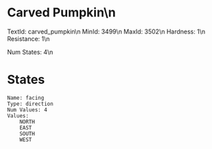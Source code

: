 # Carved Pumpkin\n
TextId: carved_pumpkin\n
MinId: 3499\n
MaxId: 3502\n
Hardness: 1\n
Resistance: 1\n

Num States: 4\n
# States
```
Name: facing
Type: direction
Num Values: 4
Values:
    NORTH
    EAST
    SOUTH
    WEST
```